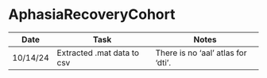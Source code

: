 # AphasiaRecoveryCohort

| Date       | Task                          | Notes                              |
|------------|-------------------------------|------------------------------------|
| 10/14/24   | Extracted .mat data to csv | There is no ‘aal’ atlas for ‘dti’. |
